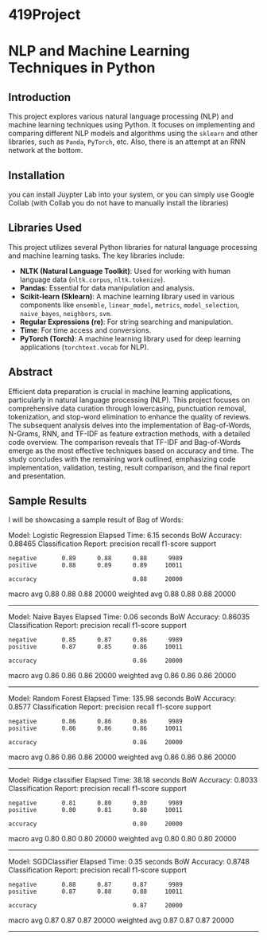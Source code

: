 # 419Project
# NLP and Machine Learning Techniques in Python

## Introduction
This project explores various natural language processing (NLP) and machine learning techniques using Python. It focuses on implementing and comparing different NLP models and algorithms using the `sklearn` and other libraries, such as `Panda`, `PyTorch`, etc. Also, there is an attempt at an RNN network at the bottom.

## Installation
you can install Juypter Lab into your system, or you can simply use Google Collab (with Collab you do not have to manually install the libraries)

## Libraries Used

This project utilizes several Python libraries for natural language processing and machine learning tasks. The key libraries include:

- **NLTK (Natural Language Toolkit)**: Used for working with human language data (`nltk.corpus`, `nltk.tokenize`).
- **Pandas**: Essential for data manipulation and analysis.
- **Scikit-learn (Sklearn)**: A machine learning library used in various components like `ensemble`, `linear_model`, `metrics`, `model_selection`, `naive_bayes`, `neighbors`, `svm`.
- **Regular Expressions (re)**: For string searching and manipulation.
- **Time**: For time access and conversions.
- **PyTorch (Torch)**: A machine learning library used for deep learning applications (`torchtext.vocab` for NLP).


## Abstract
Efficient data preparation is crucial in machine learning applications, particularly in natural language processing (NLP). This project focuses on comprehensive data curation through lowercasing, punctuation removal, tokenization, and stop-word elimination to enhance the quality of reviews. The subsequent analysis delves into the implementation of Bag-of-Words, N-Grams, RNN, and TF-IDF as feature extraction methods, with a detailed code overview. The comparison reveals that TF-IDF and Bag-of-Words emerge as the most effective techniques based on accuracy and time. The study concludes with the remaining work outlined, emphasizing code implementation, validation, testing, result comparison, and the final report and presentation.

## Sample Results
I will be showcasing a sample result of Bag of Words:

Model: Logistic Regression
Elapsed Time: 6.15 seconds
BoW Accuracy: 0.88465
Classification Report:
               precision    recall  f1-score   support

    negative       0.89      0.88      0.88      9989
    positive       0.88      0.89      0.89     10011

    accuracy                           0.88     20000
   macro avg       0.88      0.88      0.88     20000
weighted avg       0.88      0.88      0.88     20000

--------------------------------------------------
Model: Naive Bayes
Elapsed Time: 0.06 seconds
BoW Accuracy: 0.86035
Classification Report:
               precision    recall  f1-score   support

    negative       0.85      0.87      0.86      9989
    positive       0.87      0.85      0.86     10011

    accuracy                           0.86     20000
   macro avg       0.86      0.86      0.86     20000
weighted avg       0.86      0.86      0.86     20000

--------------------------------------------------
Model: Random Forest
Elapsed Time: 135.98 seconds
BoW Accuracy: 0.8577
Classification Report:
               precision    recall  f1-score   support

    negative       0.86      0.86      0.86      9989
    positive       0.86      0.86      0.86     10011

    accuracy                           0.86     20000
   macro avg       0.86      0.86      0.86     20000
weighted avg       0.86      0.86      0.86     20000

--------------------------------------------------
Model: Ridge classifier
Elapsed Time: 38.18 seconds
BoW Accuracy: 0.8033
Classification Report:
               precision    recall  f1-score   support

    negative       0.81      0.80      0.80      9989
    positive       0.80      0.81      0.80     10011

    accuracy                           0.80     20000
   macro avg       0.80      0.80      0.80     20000
weighted avg       0.80      0.80      0.80     20000

--------------------------------------------------
Model: SGDClassifier
Elapsed Time: 0.35 seconds
BoW Accuracy: 0.8748
Classification Report:
               precision    recall  f1-score   support

    negative       0.88      0.87      0.87      9989
    positive       0.87      0.88      0.88     10011

    accuracy                           0.87     20000
   macro avg       0.87      0.87      0.87     20000
weighted avg       0.87      0.87      0.87     20000

--------------------------------------------------




